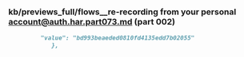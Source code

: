 ### kb/previews_full/flows__re-recording from your personal account@auth.har.part073.md (part 002)

```md
         "value": "bd993beaeded0810fd4135edd7b02055"
            },
          
```

```
